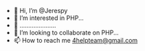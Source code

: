 - 👋 Hi, I’m @Jerespy
- 👀 I’m interested in PHP...
- 🌱 .....................
- 💞️ I’m looking to collaborate on PHP...
- 📫 How to reach me 4helpteam@gmail.com

<!---
Jerespy/Jerespy is a ✨ special ✨ repository because its `README.md` (this file) appears on your GitHub profile.
You can click the Preview link to take a look at your changes.
--->
